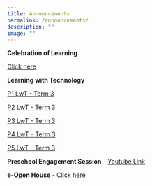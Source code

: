 ```yaml
---
title: Announcements
permalink: /announcements/
description: ""
image: ""
---
```

**Celebration of Learning**

[Click here](https://sites.google.com/moe.edu.sg/adpscol/home)

**Learning with Technology**

[P1 LwT - Term 3](/files/2023%20p1%20lwt%20term%203.pdf)

[P2 LwT - Term 3](/files/2023%20p2%20lwt%20term%203.pdf)

[P3 LwT - Term 3](/files/2023%20p3%20lwt%20term%203.pdf)

[P4 LwT - Term 3](/files/2023%20p4%20lwt%20term%203.pdf)

[P5 LwT - Term 3](/files/2023%20p5%20lwt%20term%203.pdf)


**Preschool Engagement Session** - 
[Youtube Link](https://www.youtube.com/watch?v=UrSj4XcOkF0)

**e-Open House** - [Click here](https://drive.google.com/file/d/1g1LSqr5oH2FNfRWxPn06cDgFAjGBbAqX/view?usp=share_link)